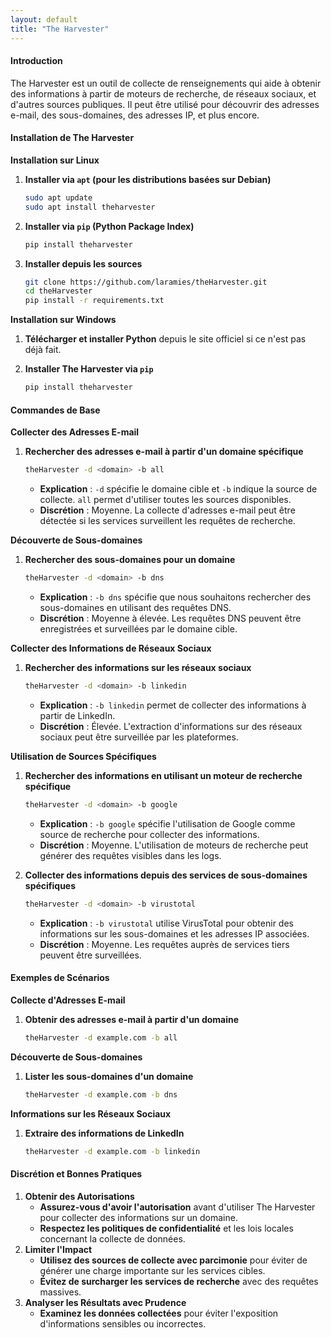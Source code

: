 ```yaml
---
layout: default
title: "The Harvester"
---
```


#### Introduction

The Harvester est un outil de collecte de renseignements qui aide à obtenir des informations à partir de moteurs de recherche, de réseaux sociaux, et d'autres sources publiques. Il peut être utilisé pour découvrir des adresses e-mail, des sous-domaines, des adresses IP, et plus encore.

#### Installation de The Harvester

**Installation sur Linux**

1.  **Installer via `apt` (pour les distributions basées sur Debian)**

    ```bash
    sudo apt update
    sudo apt install theharvester
    ```
2.  **Installer via `pip` (Python Package Index)**

    ```bash
    pip install theharvester
    ```
3.  **Installer depuis les sources**

    ```bash
    git clone https://github.com/laramies/theHarvester.git
    cd theHarvester
    pip install -r requirements.txt
    ```

**Installation sur Windows**

1. **Télécharger et installer Python** depuis le site officiel si ce n'est pas déjà fait.
2.  **Installer The Harvester via `pip`**

    ```bash
    pip install theharvester
    ```

#### Commandes de Base

**Collecter des Adresses E-mail**

1.  **Rechercher des adresses e-mail à partir d'un domaine spécifique**

    ```bash
    theHarvester -d <domain> -b all
    ```

    * **Explication** : `-d` spécifie le domaine cible et `-b` indique la source de collecte. `all` permet d'utiliser toutes les sources disponibles.
    * **Discrétion** : Moyenne. La collecte d'adresses e-mail peut être détectée si les services surveillent les requêtes de recherche.

**Découverte de Sous-domaines**

1.  **Rechercher des sous-domaines pour un domaine**

    ```bash
    theHarvester -d <domain> -b dns
    ```

    * **Explication** : `-b dns` spécifie que nous souhaitons rechercher des sous-domaines en utilisant des requêtes DNS.
    * **Discrétion** : Moyenne à élevée. Les requêtes DNS peuvent être enregistrées et surveillées par le domaine cible.

**Collecter des Informations de Réseaux Sociaux**

1.  **Rechercher des informations sur les réseaux sociaux**

    ```bash
    theHarvester -d <domain> -b linkedin
    ```

    * **Explication** : `-b linkedin` permet de collecter des informations à partir de LinkedIn.
    * **Discrétion** : Élevée. L'extraction d'informations sur des réseaux sociaux peut être surveillée par les plateformes.

**Utilisation de Sources Spécifiques**

1.  **Rechercher des informations en utilisant un moteur de recherche spécifique**

    ```bash
    theHarvester -d <domain> -b google
    ```

    * **Explication** : `-b google` spécifie l'utilisation de Google comme source de recherche pour collecter des informations.
    * **Discrétion** : Moyenne. L'utilisation de moteurs de recherche peut générer des requêtes visibles dans les logs.
2.  **Collecter des informations depuis des services de sous-domaines spécifiques**

    ```bash
    theHarvester -d <domain> -b virustotal
    ```

    * **Explication** : `-b virustotal` utilise VirusTotal pour obtenir des informations sur les sous-domaines et les adresses IP associées.
    * **Discrétion** : Moyenne. Les requêtes auprès de services tiers peuvent être surveillées.

#### Exemples de Scénarios

**Collecte d'Adresses E-mail**

1.  **Obtenir des adresses e-mail à partir d'un domaine**

    ```bash
    theHarvester -d example.com -b all
    ```

**Découverte de Sous-domaines**

1.  **Lister les sous-domaines d'un domaine**

    ```bash
    theHarvester -d example.com -b dns
    ```

**Informations sur les Réseaux Sociaux**

1.  **Extraire des informations de LinkedIn**

    ```bash
    theHarvester -d example.com -b linkedin
    ```

#### Discrétion et Bonnes Pratiques

1. **Obtenir des Autorisations**
   * **Assurez-vous d'avoir l'autorisation** avant d'utiliser The Harvester pour collecter des informations sur un domaine.
   * **Respectez les politiques de confidentialité** et les lois locales concernant la collecte de données.
2. **Limiter l'Impact**
   * **Utilisez des sources de collecte avec parcimonie** pour éviter de générer une charge importante sur les services cibles.
   * **Évitez de surcharger les services de recherche** avec des requêtes massives.
3. **Analyser les Résultats avec Prudence**
   * **Examinez les données collectées** pour éviter l'exposition d'informations sensibles ou incorrectes.

